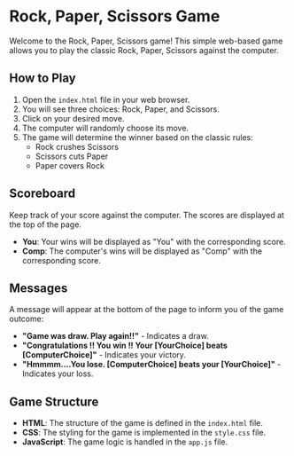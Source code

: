 # Rock, Paper, Scissors Game

Welcome to the Rock, Paper, Scissors game! This simple web-based game allows you to play the classic Rock, Paper, Scissors against the computer.

## How to Play

1. Open the `index.html` file in your web browser.
2. You will see three choices: Rock, Paper, and Scissors.
3. Click on your desired move.
4. The computer will randomly choose its move.
5. The game will determine the winner based on the classic rules:
   - Rock crushes Scissors
   - Scissors cuts Paper
   - Paper covers Rock

## Scoreboard

Keep track of your score against the computer. The scores are displayed at the top of the page.

- **You**: Your wins will be displayed as "You" with the corresponding score.
- **Comp**: The computer's wins will be displayed as "Comp" with the corresponding score.

## Messages

A message will appear at the bottom of the page to inform you of the game outcome:

- **"Game was draw. Play again!!"** - Indicates a draw.
- **"Congratulations !! You win !! Your [YourChoice] beats [ComputerChoice]"** - Indicates your victory.
- **"Hmmmm....You lose. [ComputerChoice] beats your [YourChoice]"** - Indicates your loss.

## Game Structure

- **HTML**: The structure of the game is defined in the `index.html` file.
- **CSS**: The styling for the game is implemented in the `style.css` file.
- **JavaScript**: The game logic is handled in the `app.js` file.


